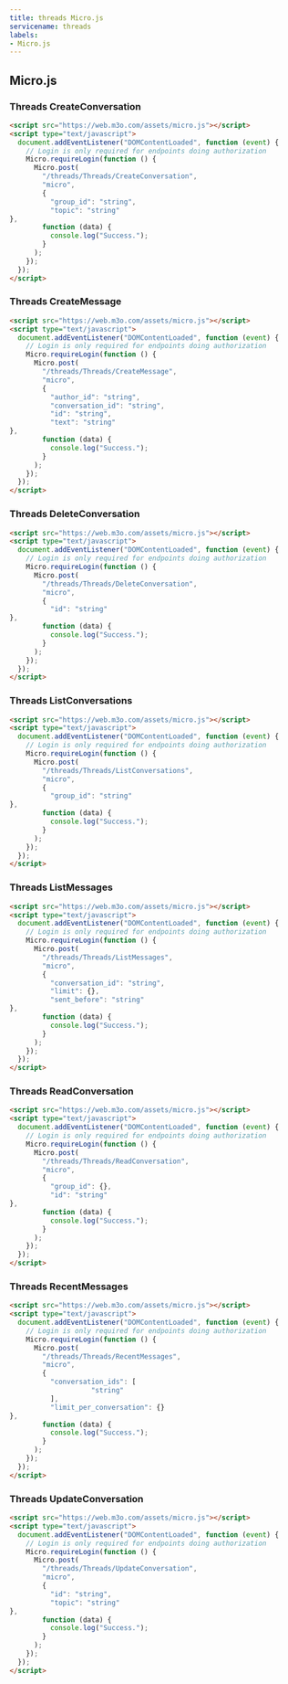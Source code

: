 ```yaml
---
title: threads Micro.js
servicename: threads
labels: 
- Micro.js
---
```


## Micro.js


### Threads CreateConversation
<!-- We use the request body description here as endpoint descriptions are not
being lifted correctly from the proto by the openapi spec generator -->

```html
<script src="https://web.m3o.com/assets/micro.js"></script>
<script type="text/javascript">
  document.addEventListener("DOMContentLoaded", function (event) {
    // Login is only required for endpoints doing authorization
    Micro.requireLogin(function () {
      Micro.post(
        "/threads/Threads/CreateConversation",
        "micro",
        {
          "group_id": "string",
          "topic": "string"
},
        function (data) {
          console.log("Success.");
        }
      );
    });
  });
</script>
```


### Threads CreateMessage
<!-- We use the request body description here as endpoint descriptions are not
being lifted correctly from the proto by the openapi spec generator -->

```html
<script src="https://web.m3o.com/assets/micro.js"></script>
<script type="text/javascript">
  document.addEventListener("DOMContentLoaded", function (event) {
    // Login is only required for endpoints doing authorization
    Micro.requireLogin(function () {
      Micro.post(
        "/threads/Threads/CreateMessage",
        "micro",
        {
          "author_id": "string",
          "conversation_id": "string",
          "id": "string",
          "text": "string"
},
        function (data) {
          console.log("Success.");
        }
      );
    });
  });
</script>
```


### Threads DeleteConversation
<!-- We use the request body description here as endpoint descriptions are not
being lifted correctly from the proto by the openapi spec generator -->

```html
<script src="https://web.m3o.com/assets/micro.js"></script>
<script type="text/javascript">
  document.addEventListener("DOMContentLoaded", function (event) {
    // Login is only required for endpoints doing authorization
    Micro.requireLogin(function () {
      Micro.post(
        "/threads/Threads/DeleteConversation",
        "micro",
        {
          "id": "string"
},
        function (data) {
          console.log("Success.");
        }
      );
    });
  });
</script>
```


### Threads ListConversations
<!-- We use the request body description here as endpoint descriptions are not
being lifted correctly from the proto by the openapi spec generator -->

```html
<script src="https://web.m3o.com/assets/micro.js"></script>
<script type="text/javascript">
  document.addEventListener("DOMContentLoaded", function (event) {
    // Login is only required for endpoints doing authorization
    Micro.requireLogin(function () {
      Micro.post(
        "/threads/Threads/ListConversations",
        "micro",
        {
          "group_id": "string"
},
        function (data) {
          console.log("Success.");
        }
      );
    });
  });
</script>
```


### Threads ListMessages
<!-- We use the request body description here as endpoint descriptions are not
being lifted correctly from the proto by the openapi spec generator -->

```html
<script src="https://web.m3o.com/assets/micro.js"></script>
<script type="text/javascript">
  document.addEventListener("DOMContentLoaded", function (event) {
    // Login is only required for endpoints doing authorization
    Micro.requireLogin(function () {
      Micro.post(
        "/threads/Threads/ListMessages",
        "micro",
        {
          "conversation_id": "string",
          "limit": {},
          "sent_before": "string"
},
        function (data) {
          console.log("Success.");
        }
      );
    });
  });
</script>
```


### Threads ReadConversation
<!-- We use the request body description here as endpoint descriptions are not
being lifted correctly from the proto by the openapi spec generator -->

```html
<script src="https://web.m3o.com/assets/micro.js"></script>
<script type="text/javascript">
  document.addEventListener("DOMContentLoaded", function (event) {
    // Login is only required for endpoints doing authorization
    Micro.requireLogin(function () {
      Micro.post(
        "/threads/Threads/ReadConversation",
        "micro",
        {
          "group_id": {},
          "id": "string"
},
        function (data) {
          console.log("Success.");
        }
      );
    });
  });
</script>
```


### Threads RecentMessages
<!-- We use the request body description here as endpoint descriptions are not
being lifted correctly from the proto by the openapi spec generator -->

```html
<script src="https://web.m3o.com/assets/micro.js"></script>
<script type="text/javascript">
  document.addEventListener("DOMContentLoaded", function (event) {
    // Login is only required for endpoints doing authorization
    Micro.requireLogin(function () {
      Micro.post(
        "/threads/Threads/RecentMessages",
        "micro",
        {
          "conversation_ids": [
                    "string"
          ],
          "limit_per_conversation": {}
},
        function (data) {
          console.log("Success.");
        }
      );
    });
  });
</script>
```


### Threads UpdateConversation
<!-- We use the request body description here as endpoint descriptions are not
being lifted correctly from the proto by the openapi spec generator -->

```html
<script src="https://web.m3o.com/assets/micro.js"></script>
<script type="text/javascript">
  document.addEventListener("DOMContentLoaded", function (event) {
    // Login is only required for endpoints doing authorization
    Micro.requireLogin(function () {
      Micro.post(
        "/threads/Threads/UpdateConversation",
        "micro",
        {
          "id": "string",
          "topic": "string"
},
        function (data) {
          console.log("Success.");
        }
      );
    });
  });
</script>
```


